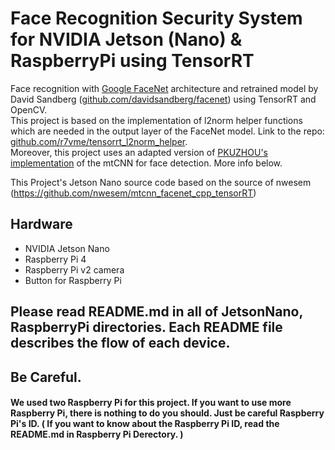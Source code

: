 # Face Recognition Security System for NVIDIA Jetson (Nano) & RaspberryPi using TensorRT
Face recognition with [Google FaceNet](https://arxiv.org/abs/1503.03832)
architecture and retrained model by David Sandberg
([github.com/davidsandberg/facenet](https://github.com/davidsandberg/facenet))
using TensorRT and OpenCV. <br> This project is based on the
implementation of l2norm helper functions which are needed in the output
layer of the FaceNet model. Link to the repo:
[github.com/r7vme/tensorrt_l2norm_helper](https://github.com/r7vme/tensorrt_l2norm_helper). <br>
Moreover, this project uses an adapted version of [PKUZHOU's implementation](https://github.com/PKUZHOU/MTCNN_FaceDetection_TensorRT)
of the mtCNN for face detection. More info below.

This Project's Jetson Nano source code based on the source of nwesem (https://github.com/nwesem/mtcnn_facenet_cpp_tensorRT)


## Hardware
* NVIDIA Jetson Nano
* Raspberry Pi 4
* Raspberry Pi v2 camera 
* Button for Raspberry Pi

## Please read README.md in all of JetsonNano, RaspberryPi directories. Each README file describes the flow of each device.

## Be Careful.
#### We used two Raspberry Pi for this project. If you want to use more Raspberry Pi, there is nothing to do you should. Just be careful Raspberry Pi's ID. ( If you want to know about the Raspberry Pi ID, read the README.md in Raspberry Pi Derectory. )

<br>

